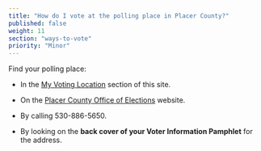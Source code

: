 ```yaml
---
title: "How do I vote at the polling place in Placer County?"
published: false
weight: 11
section: "ways-to-vote"
priority: "Minor"
---
```


Find your polling place:  

- In the [My Voting Location](#section-my-polling-place) section of this site.  

- On the [Placer County Office of Elections](https://www.placerelections.com/polling-place-locator/) website.  

- By calling 530-886-5650.  
 
- By looking on the **back cover of your Voter Information Pamphlet** for the address.  
